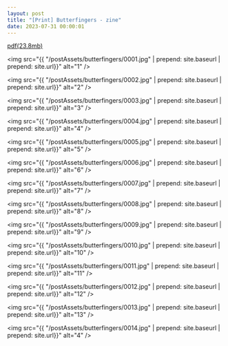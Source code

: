 ```yaml
---
layout: post
title: "[Print] Butterfingers - zine"
date: 2023-07-31 00:00:01
---
```


<!-- HOW TO EMBED GITHUB IMAGES JEKYLL: https://stackoverflow.com/questions/69023928/github-pages-with-jekyll-not-showing-images-in-md-post -->

[pdf(23.8mb)](https://spoisseroux.com/postAssets/butterfingers/butterfingers.pdf)

<img src="{{ "/postAssets/butterfingers/0001.jpg" | prepend: site.baseurl | prepend: site.url}}" alt="1" />

<img src="{{ "/postAssets/butterfingers/0002.jpg" | prepend: site.baseurl | prepend: site.url}}" alt="2" />

<img src="{{ "/postAssets/butterfingers/0003.jpg" | prepend: site.baseurl | prepend: site.url}}" alt="3" />

<img src="{{ "/postAssets/butterfingers/0004.jpg" | prepend: site.baseurl | prepend: site.url}}" alt="4" />

<img src="{{ "/postAssets/butterfingers/0005.jpg" | prepend: site.baseurl | prepend: site.url}}" alt="5" />

<img src="{{ "/postAssets/butterfingers/0006.jpg" | prepend: site.baseurl | prepend: site.url}}" alt="6" />

<img src="{{ "/postAssets/butterfingers/0007.jpg" | prepend: site.baseurl | prepend: site.url}}" alt="7" />

<img src="{{ "/postAssets/butterfingers/0008.jpg" | prepend: site.baseurl | prepend: site.url}}" alt="8" />

<img src="{{ "/postAssets/butterfingers/0009.jpg" | prepend: site.baseurl | prepend: site.url}}" alt="9" />

<img src="{{ "/postAssets/butterfingers/0010.jpg" | prepend: site.baseurl | prepend: site.url}}" alt="10" />

<img src="{{ "/postAssets/butterfingers/0011.jpg" | prepend: site.baseurl | prepend: site.url}}" alt="11" />

<img src="{{ "/postAssets/butterfingers/0012.jpg" | prepend: site.baseurl | prepend: site.url}}" alt="12" />

<img src="{{ "/postAssets/butterfingers/0013.jpg" | prepend: site.baseurl | prepend: site.url}}" alt="13" />

<img src="{{ "/postAssets/butterfingers/0014.jpg" | prepend: site.baseurl | prepend: site.url}}" alt="4" />

<!-- <iframe width="100%" height="800" src="/postAssets/butterfingers/butterfingers.pdf"> -->

